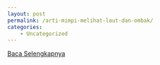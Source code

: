 ```yaml
---
layout: post
permalink: /arti-mimpi-melihat-laut-dan-ombak/
categories:
    - Uncategorized
---
```


[Baca Selengkapnya](/02)
